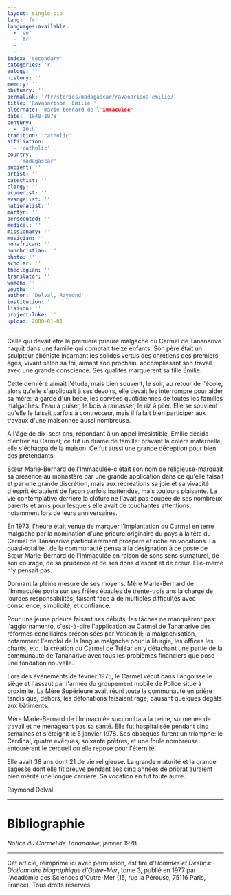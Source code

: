 ```yaml
---
layout: single-bio
lang: 'fr'
languages-available:
  - 'en'
  - 'fr'
  - ' '
  - ' '
index: 'secondary'
categories: 'r'
eulogy: ''
history: ''
memory: ''
obituary: ''
permalink: '/fr/stories/madagascar/ravaoarisoa-emilie/'
title: 'Ravaoarisoa, Émilie '
alternate: 'marie-bernard de l'immaculée'
date: '1940-1978'
century:
  - '20th'
tradition: 'catholic'
affiliation:
  - 'catholic'
country:
  - 'madagascar'
ancient: ''
artist: ''
catechist: ''
clergy: ''
ecumenist: ''
evangelist: ''
nationalist: ''
martyr: ''
persecuted: ''
medical: ''
missionary: ''
musician: ''
nonafrican: ''
nonchristian: ''
photo: ''
scholar: ''
theologian: ''
translator: ''
women: ''
youth: ''
author: 'Delval, Raymond'
institution: ''
liaison: ''
project-luke: ''
upload: 2000-01-01
---
```



Celle qui devait être la première prieure malgache du Carmel de Tananarive naquit dans une famille qui comptait treize enfants. Son père était un sculpteur ébéniste incarnant les solides vertus des chrétiens des premiers âges, vivant selon sa foi, aimant son prochain, accomplissant son travail avec une grande conscience. Ses qualités marquèrent sa fille Émilie.

Cette dernière aimait l'étude, mais bien souvent, le soir, au retour de l'école, alors qu'elle s'appliquait à ses devoirs, elle devait les interrompre pour aider sa mère: la garde d'un bébé, les corvées quotidiennes de toutes les familles malgaches: l'eau à puiser, le bois à ramasser, le riz à piler. Elle se souvient qu'elle le faisait parfois à contrecœur, mais il fallait bien participer aux travaux d'une maisonnée aussi nombreuse.

A l'âge de dix-sept ans, répondant à un appel irrésistible, Émilie décida d'entrer au Carmel; ce fut un drame de famille: bravant la colère maternelle, elle s'échappa de la maison. Ce fut aussi une grande déception pour bien des prétendants.

Sœur Marie-Bernard de l'Immaculée-c'était son nom de religieuse-marquait sa présence au monastère par une grande application dans ce qu'elle faisait et par une grande discrétion, mais aux récréations sa joie et sa vivacité d'esprit éclataient de façon parfois inattendue, mais toujours plaisante. La vie contemplative derrière la clôture ne l'avait pas coupée de ses nombreux parents et amis pour lesquels elle avait de touchantes attentions, notamment lors de leurs anniversaires.

En 1973, l'heure était venue de marquer l'implantation du Carmel en terre malgache par la nomination d'une prieure originaire du pays à la tête du Carmel de Tananarive particulièrement prospère et riche en vocations. La quasi-totalité…de la communauté pensa à la désignation à ce poste de Sœur Marie-Bernard de l'Immaculée en raison de sons sens surnaturel, de son courage, de sa prudence et de ses dons d'esprit et de cœur. Elle-même n'y pensait pas.

Donnant la pleine mesure de ses moyens. Mère Marie-Bernard de l'Immaculée porta sur ses frêles épaules de trente-trois ans la charge de lourdes responsabilités, faisant face à de multiples difficultés avec conscience, simplicité, et confiance.

Pour une jeune prieure faisant ses débuts, les tâches ne manquèrent pas: l'aggiornamento, c'est-à-dire l'application au Carmel de Tananarive des réformes conciliaires préconisées par Vatican II; la malgachisation, notamment l'emploi de la langue malgache pour la liturgie, les offices les chants, etc.; la création du Carmel de Tuléar en y détachant une partie de la communauté de Tananarive avec tous les problèmes financiers que pose une fondation nouvelle.

Lors des événements de février 1975, le Carmel vécut dans l'angoisse le siège et l'assaut par l'armée du groupement mobile de Police situé à proximité. La Mère Supérieure avait réuni toute la communauté en prière tandis que, dehors, les détonations faisaient rage, causant quelques dégâts aux bâtiments.

Mère Marie-Bernard de l'Immaculée succomba à la peine, surmenée de travail et ne ménageant pas sa santé. Elle fut hospitalisée pendant cinq semaines et s'éteignit le 5 janvier 1978. Ses obsèques furent un triomphe: le Cardinal, quatre évêques, soixante prêtres, et une foule nombreuse entourèrent le cercueil où elle repose pour l'éternité.

Elle avait 38 ans dont 21 de vie religieuse. La grande maturité et la grande sagesse dont elle fit preuve pendant ses cinq années de priorat auraient bien mérité une longue carrière. Sa vocation en fut toute autre.

Raymond Delval

---

# Bibliographie

*Notice du Carmel de Tananarive*, janvier 1978.

---

Cet article, réimprîmé ici avec permission, est tiré d'*Hommes et Destins: Dictionnaire biographique d'Outre-Mer*, tome 3, publié en 1977 par l'Académie des Sciences d'Outre-Mer (15, rue la Pérouse, 75116 Paris, France). Tous droits réservés.